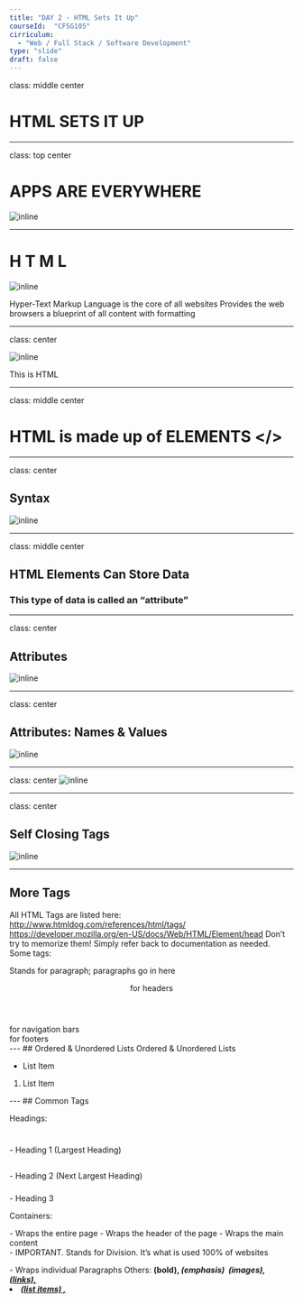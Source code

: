 ```yaml
---
title: "DAY 2 - HTML Sets It Up"
courseId:  "CFSG105"
cirriculum:
  - "Web / Full Stack / Software Development"
type: "slide"
draft: false
---
```


class: middle center

# HTML SETS IT UP

---

class: top center

# APPS ARE EVERYWHERE

![inline](https://sjunkins.files.wordpress.com/2014/06/iste-posters-001.jpg)

---
#  H T M L

![inline](http://www.99lime.com/_bak/topics/html-is-easy/assets/example4.jpg)

Hyper-Text Markup Language is the core of all websites
Provides the web browsers a blueprint of all content with formatting

---
class: center

![inline](http://www.valleytechnicalacademy.com/wp-content/uploads/2018/05/Screen-Shot-2018-05-02-at-4.36.10-PM.png)


This is HTML

---
class: middle center
# HTML is made up of ELEMENTS </>
---
class: center

## Syntax

![inline](http://www.valleytechnicalacademy.com/wp-content/uploads/2018/05/Screen-Shot-2018-05-02-at-4.38.52-PM.png)

---

class: middle center

## HTML Elements Can Store Data
### This type of data is called an “attribute”

---
class: center
## Attributes

![inline](http://www.valleytechnicalacademy.com/wp-content/uploads/2018/05/Screen-Shot-2018-05-02-at-4.41.08-PM.png)

---
class: center
## Attributes: Names & Values

![inline](http://www.valleytechnicalacademy.com/wp-content/uploads/2018/05/Screen-Shot-2018-05-02-at-4.42.50-PM.png)

---
class: center
![inline](http://www.valleytechnicalacademy.com/wp-content/uploads/2018/05/Screen-Shot-2018-05-02-at-4.42.57-PM.png)

---
class: center
## Self Closing Tags

![inline](http://www.valleytechnicalacademy.com/wp-content/uploads/2018/05/Screen-Shot-2018-05-02-at-4.43.08-PM.png)

---
## More Tags

All HTML Tags are listed here: http://www.htmldog.com/references/html/tags/
https://developer.mozilla.org/en-US/docs/Web/HTML/Element/head
Don’t try to memorize them! Simply refer back to documentation as needed.
Some tags:

<p> Stands for paragraph; paragraphs go in here </p>
<header> for headers </header>
<nav> for navigation bars </nav>
<footer> for footers </footer>
---
## Ordered & Unordered Lists
Ordered & Unordered Lists

<ul>
	<li>List Item</li>
</ul>
<ol>
	<li>List Item</li>
</ol>
---
## Common Tags

Headings:
<h1> </h1> - Heading 1 (Largest Heading)
<h2> </h2> - Heading 2 (Next Largest Heading)
<h3> </h3> - Heading 3

Containers:
<html> </html> - Wraps the entire page
<head> </head> - Wraps the header of the page
<body> </body> - Wraps the main content
<div> </div> - IMPORTANT. Stands for Division. It’s what is used 100% of websites
<p> </p> - Wraps individual Paragraphs
Others:
<strong> (bold), <em> (emphasis)
<img> (images), <a href> (links), <li> (list items) , <title> (title),
<br> (line break), <table> (tables), <!-- --> (comments)
---
class: center
# Exercise: Let’s Make A Site Together

https://codepen.io/pen/?editors=1100
---
class: middle center
# CSS: Let’s Get Stylin’
---
class: middle
### HTML: Hypertext Markup Language – (Content)

### CSS: Cascading Style Sheets – (Appearance)

#### HTML/CSS are the “languages of the web.” Together they define both the content and the aesthetics of a webpage – handling everything from the layouts, colors, fonts and  content placement.  (JavaScript is the third – handling logic, animation, etc.)

---
class: middle center
#HTML Alone

### Like creating pages in “Notepad.”

### Can only write unformatted text.

![inline](https://vignette.wikia.nocookie.net/htmlcss/images/2/29/Notepad_Logo.png/revision/latest?cb=20101004230208)

---
class: middle center
# HTML with CSS

### Like creating pages in Photoshop!

### Can format text, page settings, alignment, etc. based on “highlighting” and menu options.

![inline](https://usercontent2.hubstatic.com/12801103_f520.jpg)

---
class: center

# HTML Code
![inline](http://www.valleytechnicalacademy.com/wp-content/uploads/2018/05/Screen-Shot-2018-05-02-at-4.43.31-PM.png)
---
class: center
# HTML Code
![inline](http://www.valleytechnicalacademy.com/wp-content/uploads/2018/05/Screen-Shot-2018-05-02-at-4.43.42-PM.png)

---
class: center
# HTML Code

![inline](http://www.valleytechnicalacademy.com/wp-content/uploads/2018/05/Screen-Shot-2018-05-02-at-4.43.52-PM.png)

---
class: center
# With some CSS...
![inline](http://www.valleytechnicalacademy.com/wp-content/uploads/2018/05/Screen-Shot-2018-05-02-at-4.44.04-PM.png)

---
class: center
# ... you can create this.
![inline](http://www.valleytechnicalacademy.com/wp-content/uploads/2018/05/Screen-Shot-2018-05-02-at-4.44.11-PM.png)

---
## CSS Syntax

.left[
* CSS works by hooking onto selectors added into HTML using “classes and identifiers.”

* Once hooked, we apply styles to those HTML elements using CSS.
]

![inline](http://www.valleytechnicalacademy.com/wp-content/uploads/2018/05/Screen-Shot-2018-05-02-at-4.44.28-PM.png)

---
class: middle center
# CSS Example

``.bigBlue
{
	font-size: 100px;
	color: blue;
}``

``<p class=“bigBlue”>Header</p>``

---
# CSS Properties
.left[
* Font / Color: color: Sets color of text.
* font-size: Sets size of the font.
* font-style: Sets italics.
* font-weight: Sets bold .
* Alignment / Spacing:
* Padding-top(bottom/left/right): Adds space between element and its own border.
* Margin-top (bottom/left/right): Adds space between element and surrounding elements.
* Float: Forces elements to the sides, centers, or tops.
* background-color: sets background color.
* background-image: sets background image.
]

---
class: middle center
## Believe it or not, HTML / CSS is all you need
to develop a vivid, full-blown website.

https://limitless-earth-17554.herokuapp.com/

---
class: center
# Online Coding Resources


![inline](https://www.udemy.com/staticx/udemy/images/v6/logo-coral.svg)


![inline](https://upload.wikimedia.org/wikipedia/en/a/a3/Treehouse%27s_logo_%28Jan_2015%29.png)

---
class: middle center
# Another Option: Us!

--

![inline](http://www.valleytechnicalacademy.com/wp-content/uploads/2018/05/workshop_image.png)

--
### Upcoming Workshops Every Thursday @ 6:30


.middle[
* May 3rd: CSS Tips & Tricks!
* May 10th: Goal-Directed Design
* May 17th: Intro to iOS Mobile Development
* May 24th: Intro to JavaScript
* May 31st: Getting Started in Web Development
]

---


class: middle center

# { thank you }
